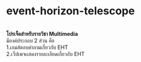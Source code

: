 # event-horizon-telescope
<br>
<b>โปรเจ็คสำหรับรายวิชา Multimedia</b>
<br>มีองค์ประกอบ 2 ส่วน คือ
<br>1.เกมส์ตอบคำถามเกี่ยวกับ EHT
<br>2.เว็ปเพจเเสดงรายละเอียดเกี่ยวกับ EHT
